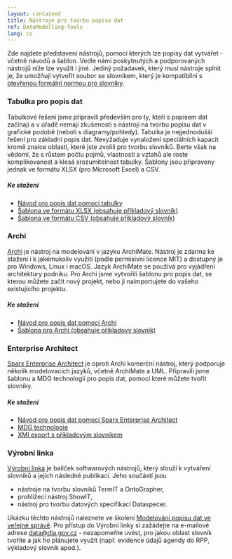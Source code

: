 ```yaml
---
layout: contained
title: Nástroje pro tvorbu popisu dat
ref: DataModelling-Tools
lang: cs
---
```


Zde najdete představení nástrojů, pomocí kterých lze popisy dat vytvářet - včetně návodů a šablon. Vedle námi poskytnutých a podporovaných nástrojů níže lze využít i jiné. Jediný požadavek, který musí nástroje splnit je, že umožňují vytvořit soubor se slovníkem, který je kompatibilní s [otevřenou formální normou pro slovníky]. 

### Tabulka pro popis dat   
Tabulkové řešení jsme připravili především pro ty, kteří s popisem dat začínají a v úřadě nemají zkušenosti s nástroji na tvorbu popisu dat v grafické podobě (neboli s diagramy/pohledy). Tabulka je nejjednodušší řešení pro základní popis dat. Nevyžaduje vynaložení speciálních kapacit kromě znalce oblastí, které jste zvolili pro tvorbu slovníků. Berte však na vědomí, že s růstem počtu pojmů, vlastností a vztahů ale roste komplikovanost a klesá srozumitelnost tabulky. Šablony   jsou připraveny jednak ve formátu XLSX (pro Microsoft Excel) a CSV.

##### Ke stažení
* [Návod pro popis dat pomocí tabulky]
* [Šablona ve formátu XLSX (obsahuje příkladový slovník)]
* [Šablona ve formátu CSV (obsahuje příkladový slovník)]

###	Archi
[Archi] je nástroj na modelování v jazyku ArchiMate. Nástroj je zdarma ke stažení i k jakémukoliv využití (podle permisivní licence MIT)  a dostupný je pro Windows, Linux i macOS. Jazyk ArchiMate se používá pro vyjádření architektury podniku. Pro Archi jsme vytvořili šablonu pro popis dat, se kterou můžete začít nový projekt, nebo ji naimportujete do vašeho existujícího projektu.

##### Ke stažení

* [Návod pro popis dat pomocí Archi]
* [Šablona pro Archi (obsahuje příkladový slovník)]

### Enterprise Architect  
[Sparx Enterprise Architect] je oproti Archi komerční nástroj, který podporuje několik modelovacích jazyků, včetně ArchiMate a UML. Připravili jsme šablonu a MDG technologii pro popis dat, pomocí které můžete tvořit slovníky.

##### Ke stažení

* [Návod pro popis dat pomocí Sparx Enterprise Architect]
* [MDG technologie]
* [XMI export s příkladovým slovníkem]


### Výrobní linka
[Výrobní linka] je balíček softwarových nástrojů, který slouží k vytváření slovníků a jejich následné publikaci. Jeho součástí jsou
*	nástroje na tvorbu slovníků TermIT a OntoGrapher,
*	prohlížecí nástroj ShowIT,
*	nástroj pro tvorbu datových specifikací Dataspecer.

Ukázku těchto nástrojů naleznete ve školení [Modelování popisu dat ve veřejné správě]. Pro přístup do Výrobní linky si zažádejte na e-mailové adrese <a href= "mailto:data@dia.gov.cz">data@dia.gov.cz</a> - nezapomeňte uvést, pro jakou oblast slovník tvoříte a jak ho plánujete využít (např. evidence údajů agendy do RPP, výkladový slovník apod.).

[otevřenou formální normou pro slovníky]: https://ofn.gov.cz/slovníky  "Otevřená formální norma pro slovníky"
[Archi]: https://archimatetool.com "Archi"
[Sparx Enterprise Architect]: https://sparxsystems.com/products/ea/ "Sparx Enterprise Architect"
[Modelování popisu dat ve veřejné správě]: ../../vzdělávání/e-learning/modelování-významu-dat-ve-veřejné-správě/ "Školení Modelování popisu dat ve veřejné správě"
[Výrobní linka]: https://slovník.gov.cz/modelujeme/ "Výrobní linka"
[Návod pro popis dat pomocí tabulky]: ../../přílohy/popis-dat/dokumenty/Návod-pro-popis-dat-Tabulka.pdf" "Návod pro popis dat pomocí tabulky"
[Šablona ve formátu XLSX (obsahuje příkladový slovník)]: ../../přílohy/popis-dat/šablony/Šablona-pro-popis-dat.xlsx "Šablona ve formátu XLSX (obsahuje příkladový slovník)"
[Šablona ve formátu CSV (obsahuje příkladový slovník)]: ../../přílohy/popis-dat/šablony/Šablona-pro-popis-dat.zip  "Šablona ve formátu CSV (obsahuje příkladový slovník)"
[Návod pro popis dat pomocí Archi]: ../../přílohy/popis-dat/dokumenty/Návod-pro-popis-dat-Archi.pdf" "Návod pro popis dat pomocí Archi"
[Šablona pro Archi (obsahuje příkladový slovník)]: ../../přílohy/popis-dat/šablony/Šablona-pro-popis-dat.architemplate "Šablona pro Archi (obsahuje příkladový slovník)"
[Návod pro popis dat pomocí Sparx Enterprise Architect]:  ../../přílohy/popis-dat/dokumenty/Návod-pro-popis-dat-EA.pdf "Návod pro popis dat pomocí Sparx Enterprise Architect"
[MDG technologie]: ../../přílohy/popis-dat/šablony/slovníkyMDG.xml "MDG technologie"
[XMI export s příkladovým slovníkem]: ../../přílohy/popis-dat/šablony/Příkladový-slovník.xml "XMI export s příkladovým slovníkem"
